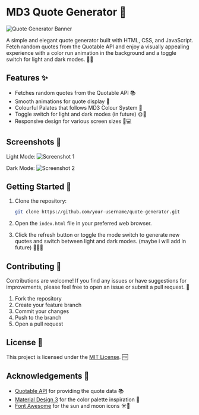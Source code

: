 # MD3 Quote Generator 💬

![Quote Generator Banner](https://i.imgur.com/hQJGkyi.png)

A simple and elegant quote generator built with HTML, CSS, and JavaScript. Fetch random quotes from the Quotable API and enjoy a visually appealing experience with a color run animation in the background and a toggle switch for light and dark modes. 🌈🌙

## Features ✨

- Fetches random quotes from the Quotable API 📚
- Smooth animations for quote display 🎨
- Colourful Palates that follows MD3 Colour System 🌈
- Toggle switch for light and dark modes (in future) 🌞🌙
- Responsive design for various screen sizes 📱💻

## Screenshots 📸

Light Mode:
![Screenshot 1](https://i.imgur.com/BlgZ3KE.png)

Dark Mode:
![Screenshot 2](https://i.imgur.com/mKQ4z6F.png)

## Getting Started 🚀

1. Clone the repository:

   ```bash
   git clone https://github.com/your-username/quote-generator.git
   ```

2. Open the `index.html` file in your preferred web browser.

3. Click the refresh button or toggle the mode switch to generate new quotes and switch between light and dark modes. (maybe i will add in future) 🔄🌞🌙

## Contributing 🤝

Contributions are welcome! If you find any issues or have suggestions for improvements, please feel free to open an issue or submit a pull request. 🙌

1. Fork the repository
2. Create your feature branch 
3. Commit your changes 
4. Push to the branch 
5. Open a pull request

## License 📜

This project is licensed under the [MIT License](LICENSE). 🆓

## Acknowledgements 🙏

- [Quotable API](https://github.com/lukePeavey/quotable) for providing the quote data 📚
- [Material Design 3](https://m3.material.io/) for the color palette inspiration 🎨
- [Font Awesome](https://fontawesome.com/) for the sun and moon icons ☀️🌙

